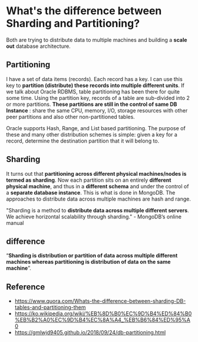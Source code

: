 # What's the difference between Sharding and Partitioning?

Both are trying to distribute data to multiple machines and building a <b>scale out</b> database architecture.


## Partitioning

I have a set of data items (records). Each record has a key. I can use this key to <b>partition (distribute) these records into multiple different units</b>. If we talk about Oracle RDBMS, table partitioning has been there for quite some time. Using the partition key, records of a table are sub-divided into 2 or more partitions. <b>These partitions are still in the control of same DB Instance</b> : share the same CPU, memory, I/O, storage resources with other peer partitions and also other non-partitioned tables.

Oracle supports Hash, Range, and List based partitioning. The purpose of these and many other distribution schemes is simple: given a key for a record, determine the destination partition that it will belong to.


## Sharding

It turns out that <b>partitioning across different physical machines/nodes is termed as sharding</b>. Now each partition sits on an entirely <b>different physical machine</b>, and thus in a <b>different schema</b> and under the control of a <b>separate database instance</b>. This is what is done in MongoDB. The approaches to distribute data across multiple machines are hash and range.

"Sharding is a method to <b>distribute data across multiple different servers</b>. We achieve horizontal scalability through sharding." - MongoDB’s online manual


## difference

“<b>Sharding is distribution or partition of data across multiple different machines whereas partitioning is distribution of data on the same machine</b>”.


## Reference
- https://www.quora.com/Whats-the-difference-between-sharding-DB-tables-and-partitioning-them
- https://ko.wikipedia.org/wiki/%EB%8D%B0%EC%9D%B4%ED%84%B0%EB%B2%A0%EC%9D%B4%EC%8A%A4_%EB%B6%84%ED%95%A0
- https://gmlwjd9405.github.io/2018/09/24/db-partitioning.html
